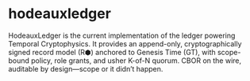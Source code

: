 # hodeauxledger
HodeauxLedger is the current implementation of the ledger powering Temporal Cryptophysics. It provides an append-only, cryptographically signed record model (R⬢) anchored to Genesis Time (GT), with scope-bound policy, role grants, and usher K-of-N quorum. CBOR on the wire, auditable by design—scope or it didn’t happen.
